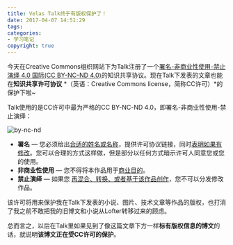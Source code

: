 ```yaml
---
title: Velas Talk终于有版权保护了！
date: 2017-04-07 14:51:29
tags:
categories:
- 学习笔记
copyright: true
---
```


今天在Creative Commons组织网站下为Talk注册了一个[署名-非商业性使用-禁止演绎 4.0 国际(CC BY-NC-ND 4.0)](https://creativecommons.org/licenses/by-nc-nd/4.0/deed.zh)的知识共享协议。现在Talk下发表的文章也能在**知识共享许可协议** *（英语：Creative Commons license，简称CC许可）*的保护下啦~

<!--more-->

Talk使用的是CC许可中最为严格的CC BY-NC-ND 4.0，即署名-非商业性使用-禁止演绎：

![by-nc-nd](https://talk-1252562537.cos.ap-hongkong.myqcloud.com/images/copyright.png)

- **署名** — 您必须给出[合适的姓名或名称](https://creativecommons.org/licenses/by-nc-nd/4.0/deed.zh#)，提供许可协议链接，同时[表明如果有修改](https://creativecommons.org/licenses/by-nc-nd/4.0/deed.zh#)。您可以合理的方式这样做，但是部分以任何方式暗示许可人同意您或您的使用。
- **非商业性使用** — 您不得将本作品用于[商业目的](https://creativecommons.org/licenses/by-nc-nd/4.0/deed.zh#)。
- **禁止演绎** — 如果您 [再混合、转换、或者基于该作品创作](https://creativecommons.org/licenses/by-nc-nd/4.0/deed.zh#)，您不可以分发修改作品。



该许可将用来保护我在Talk下发表的小说、图片、技术文章等作品的版权，也打消了我之前不敢把我的旧博文和小说从Lofter转移过来的顾虑。

总而言之，以后在Talk里如果见到了像这篇文章下方一样**标有版权信息的博文**的话，就说明**该博文正在受CC许可的保护**。
